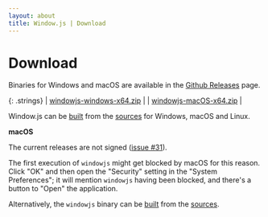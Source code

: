 ```yaml
---
layout: about
title: Window.js | Download
---
```


Download
========

Binaries for Windows and macOS are available in the
[Github Releases](https://github.com/windowjs/windowjs/releases/latest) page.

{: .strings}
| [windowjs-windows-x64.zip](https://github.com/windowjs/windowjs/releases/latest/download/windowjs-windows-x64.zip) |
| [windowjs-macOS-x64.zip](https://github.com/windowjs/windowjs/releases/latest/download/windowjs-macOS-x64.zip) |

Window.js can be [built](/dev/build) from the [sources](/dev/checkout) for
Windows, macOS and Linux.


**macOS**

The current releases are not signed
([issue #31](https://github.com/windowjs/windowjs/issues/31)).

The first execution of `windowjs` might get blocked by macOS for this reason.
Click "OK" and then open the "Security" setting in the "System Preferences";
it will mention `windowjs` having been blocked, and there's a button to
"Open" the application.

Alternatively, the `windowjs` binary can be
[built](/dev/build) from the [sources](/dev/checkout).
